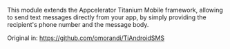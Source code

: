 This module extends the Appcelerator Titanium Mobile framework, allowing to send text messages directly from your app, by simply providing the recipient's phone number and the message body.

Original in: https://github.com/omorandi/TiAndroidSMS
